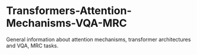 # Transformers-Attention-Mechanisms-VQA-MRC
General information about attention mechanisms, transformer architectures and VQA, MRC tasks.
